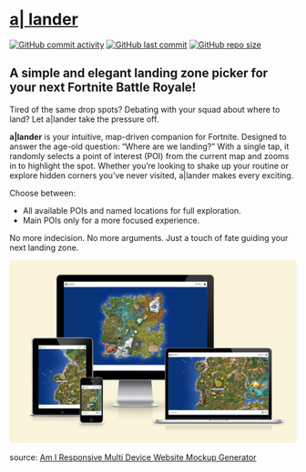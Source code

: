 # [a| lander](https://lander.apeskinian.com)

[![GitHub commit activity](https://img.shields.io/github/commit-activity/t/apeskinian/project_lander)](https://www.github.com/apeskinian/project_lander/commits/main)
[![GitHub last commit](https://img.shields.io/github/last-commit/apeskinian/project_lander)](https://www.github.com/apeskinian/project_lander/commits/main)
[![GitHub repo size](https://img.shields.io/github/repo-size/apeskinian/project_lander)](https://www.github.com/apeskinian/project_lander)

## A simple and elegant landing zone picker for your next Fortnite Battle Royale!

Tired of the same drop spots? Debating with your squad about where to land? Let a|lander take the pressure off.

**a|lander** is your intuitive, map-driven companion for Fortnite. Designed to answer the age-old question: “Where are we landing?” With a single tap, it randomly selects a point of interest (POI) from the current map and zooms in to highlight the spot. Whether you’re looking to shake up your routine or explore hidden corners you’ve never visited, a|lander makes every exciting.

Choose between:

-  All available POIs and named locations for full exploration.
-  Main POIs only for a more focused experience.

No more indecision. No more arguments. Just a touch of fate guiding your next landing zone.

![screenshot](documentation/lander-mockup.png)

source: [Am I Responsive Multi Device Website Mockup Generator](https://ui.dev/amiresponsive?url=https://lander.apeskinian.com/)